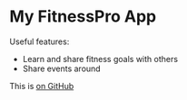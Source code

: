 # My FitnessPro App

Useful features:

 * Learn and share fitness goals with others
 * Share events around
 
This is [on GitHub](https://github.com/srinivas-github/FitnessPro.git) 
